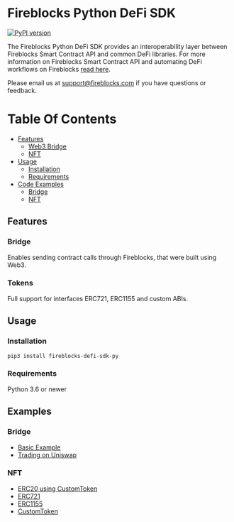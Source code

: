 # Fireblocks Python DeFi SDK
[![PyPI version](https://badge.fury.io/py/fireblocks-defi-sdk-py.svg)](https://badge.fury.io/py/fireblocks-defi-sdk-py)

The Fireblocks Python DeFi SDK provides an interoperability layer between Fireblocks Smart Contract API and common DeFi libraries.
For more information on Fireblocks Smart Contract API and automating DeFi workflows on Fireblocks [read here](https://support.fireblocks.io/hc/en-us/articles/360017709160-Fireblocks-Smart-Contract-API).

Please email us at support@fireblocks.com if you have questions or feedback.
# Table Of Contents
- [Features](#Features)
  - [Web3 Bridge](#Bridge)
  - [NFT](#Tokens)
- [Usage](#Usage)
  - [Installation](#Installation)
  - [Requirements](#Requirements)
- [Code Examples](#Examples)
  - [Bridge](#Bridge)
  - [NFT](#NFT)

## Features
### Bridge
Enables sending contract calls through Fireblocks, that were built using Web3.

### Tokens
Full support for interfaces ERC721, ERC1155 and custom ABIs.

## Usage
### Installation
`pip3 install fireblocks-defi-sdk-py`

### Requirements
Python 3.6 or newer

## Examples
### Bridge
* [Basic Example](./fireblocks_defi_sdk_py/examples/basic_example.py)
* [Trading on Uniswap](./fireblocks_defi_sdk_py/examples/uniswap_example.py)

### NFT
* [ERC20 using CustomToken](./fireblocks_defi_sdk_py/nft/examples/erc20_example.py)
* [ERC721](./fireblocks_defi_sdk_py/nft/examples/nft_example.py)
* [ERC1155](./fireblocks_defi_sdk_py/nft/examples/multi_token_example.py)
* [CustomToken](./fireblocks_defi_sdk_py/nft/examples/custom_token_example.py)